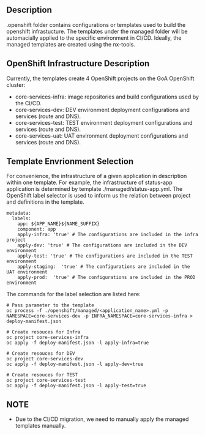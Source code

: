 ## Description

.openshift folder contains configurations or templates used to build the openshift infrastucture. The templates under the managed folder will be automacially applied to the specific environment in CI/CD. Ideally, the managed templates are created using the nx-tools.

## OpenShift Infrastructure Description

Currently, the templates create 4 OpenShift projects on the GoA OpenShift cluster:

- core-services-infra: image repositories and build configurations used by the CI/CD.
- core-services-dev: DEV environment deployment configurations and services (route and DNS).
- core-services-test: TEST environment deployment configurations and services (route and DNS).
- core-services-uat: UAT environment deployment configurations and services (route and DNS).

## Template Envrionment Selection

For convenience, the infrastructure of a given application in description within one template. For example, the infrastructure of status-app application is determined by template ./managed/status-app.yml. The OpenShift label selector is used to inform us the relation between project and definitions in the template.

```
metadata:
  labels:
    app: ${APP_NAME}${NAME_SUFFIX}
    component: app
    apply-infra: 'true' # The configurations are included in the infra project
    apply-dev: 'true' # The configurations are included in the DEV environment
    apply-test: 'true' # The configurations are included in the TEST environment
	apply-staging:  'true' # The configurations are included in the UAT environment
	apply-prod:  'true' # The configurations are included in the PROD environment
```

The commands for the label selection are listed here:

```
# Pass parameter to the template
oc process -f ./openshift/managed/<application_name>.yml -p NAMESPACE=core-services-dev -p INFRA_NAMESPACE=core-services-infra > deploy-manifest.json

# Create resouces for Infra
oc project core-services-infra
oc apply -f deploy-manifest.json -l apply-infra=true

# Create resouces for DEV
oc project core-services-dev
oc apply -f deploy-manifest.json -l apply-dev=true

# Create resouces for TEST
oc project core-services-test
oc apply -f deploy-manifest.json -l apply-test=true
```

## NOTE

- Due to the CI/CD migration, we need to manually apply the managed templates manually.
